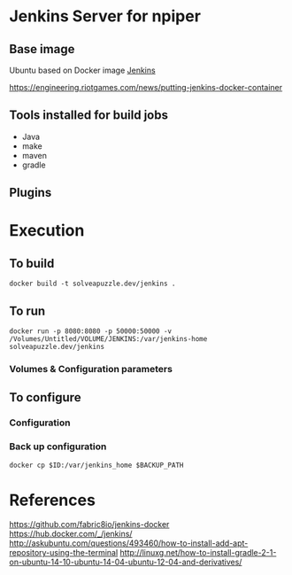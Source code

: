 # Jenkins Server for npiper

## Base image

Ubuntu based on Docker image [Jenkins](https://hub.docker.com/_/jenkins/)

https://engineering.riotgames.com/news/putting-jenkins-docker-container

## Tools installed for build jobs

* Java
* make
* maven 
* gradle

## Plugins

# Execution

## To build

`docker build -t solveapuzzle.dev/jenkins .`

## To run

`docker run -p 8080:8080 -p 50000:50000 -v /Volumes/Untitled/VOLUME/JENKINS:/var/jenkins-home solveapuzzle.dev/jenkins`

### Volumes & Configuration parameters

## To configure

### Configuration


### Back up configuration

`docker cp $ID:/var/jenkins_home $BACKUP_PATH`

# References

https://github.com/fabric8io/jenkins-docker
https://hub.docker.com/_/jenkins/
http://askubuntu.com/questions/493460/how-to-install-add-apt-repository-using-the-terminal
http://linuxg.net/how-to-install-gradle-2-1-on-ubuntu-14-10-ubuntu-14-04-ubuntu-12-04-and-derivatives/

